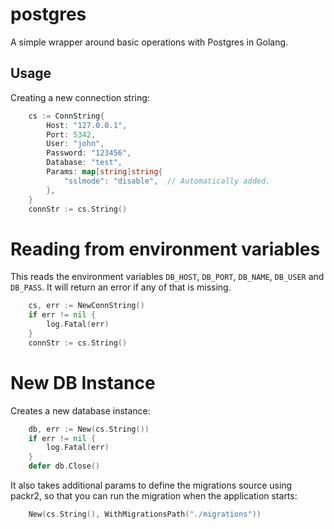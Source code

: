 # postgres

A simple wrapper around basic operations with Postgres in Golang.


## Usage

Creating a new connection string:
```go
	cs := ConnString{
		Host: "127.0.0.1",
		Port: 5342,
		User: "john",
		Password: "123456",
		Database: "test",
		Params: map[string]string{
			"sslmode": "disable",  // Automatically added.
		},
	}
	connStr := cs.String()
```

# Reading from environment variables

This reads the environment variables `DB_HOST`, `DB_PORT`, `DB_NAME`, `DB_USER` and `DB_PASS`. It will return an error if any of that is missing.

```go
	cs, err := NewConnString()
	if err != nil {
		log.Fatal(err)
	}
	connStr := cs.String()
```

# New DB Instance

Creates a new database instance:
```go
	db, err := New(cs.String())
	if err != nil {
		log.Fatal(err)
	}
	defer db.Close()
```

It also takes additional params to define the migrations source using packr2, so that you can run the migration when the application starts:

```go
	New(cs.String(), WithMigrationsPath("./migrations"))
```
